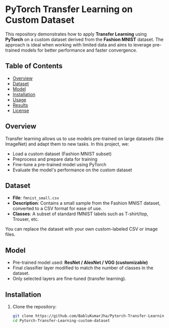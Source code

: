 # PyTorch Transfer Learning on Custom Dataset

This repository demonstrates how to apply **Transfer Learning** using **PyTorch** on a custom dataset derived from the **Fashion MNIST** dataset. The approach is ideal when working with limited data and aims to leverage pre-trained models for better performance and faster convergence.

## Table of Contents

- [Overview](#overview)
- [Dataset](#dataset)
- [Model](#model)
- [Installation](#installation)
- [Usage](#usage)
- [Results](#results)
- [License](#license)

## Overview

Transfer learning allows us to use models pre-trained on large datasets (like ImageNet) and adapt them to new tasks. In this project, we:

- Load a custom dataset (Fashion MNIST subset)
- Preprocess and prepare data for training
- Fine-tune a pre-trained model using PyTorch
- Evaluate the model's performance on the custom dataset

## Dataset

- **File**: `fmnist_small.csv`
- **Description**: Contains a small sample from the Fashion MNIST dataset, converted to a CSV format for ease of use.
- **Classes**: A subset of standard fMNIST labels such as T-shirt/top, Trouser, etc.

You can replace the dataset with your own custom-labeled CSV or image files.

## Model

- Pre-trained model used: **ResNet / AlexNet / VGG (customizable)**
- Final classifier layer modified to match the number of classes in the dataset.
- Only selected layers are fine-tuned (transfer learning).

## Installation

1. Clone the repository:
   ```bash
   git clone https://github.com/BabluKumarJha/Pytorch-Transfer-Learning-custom-dataset.git
   cd Pytorch-Transfer-Learning-custom-dataset


